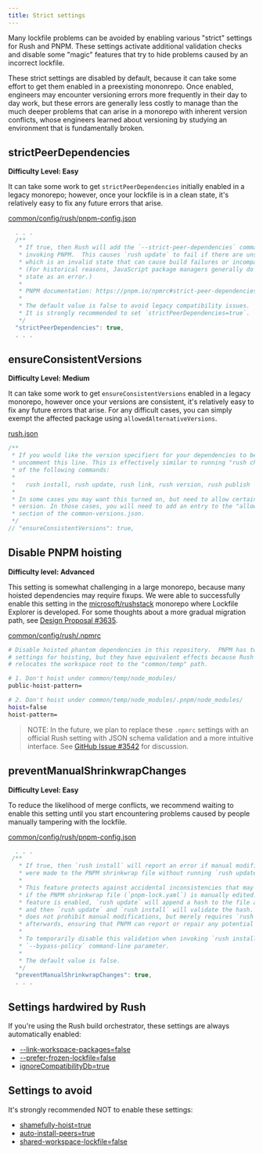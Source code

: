 ```yaml
---
title: Strict settings
---
```


Many lockfile problems can be avoided by enabling various "strict" settings for
Rush and PNPM. These settings activate additional validation checks and disable
some "magic" features that try to hide problems caused by an incorrect lockfile.

These strict settings are disabled by default, because it can take some effort
to get them enabled in a preexisting mononrepo. Once enabled, engineers may encounter
versioning errors more frequently in their day to day work, but these errors are generally
less costly to manage than the much deeper problems that can arise in a monorepo
with inherent version conflicts, whose engineers learned about versioning by studying
an environment that is fundamentally broken.

## strictPeerDependencies

**Difficulty Level: Easy**

It can take some work to get `strictPeerDependencies` initially enabled in a legacy monorepo;
however, once your lockfile is in a clean state, it's relatively easy to fix any future errors
that arise.

[common/config/rush/pnpm-config.json](@rushjs/pages/configs/pnpm-config_json/)

```js
  . . .
  /**
   * If true, then Rush will add the `--strict-peer-dependencies` command-line parameter when
   * invoking PNPM.  This causes `rush update` to fail if there are unsatisfied peer dependencies,
   * which is an invalid state that can cause build failures or incompatible dependency versions.
   * (For historical reasons, JavaScript package managers generally do not treat this invalid
   * state as an error.)
   *
   * PNPM documentation: https://pnpm.io/npmrc#strict-peer-dependencies
   *
   * The default value is false to avoid legacy compatibility issues.
   * It is strongly recommended to set `strictPeerDependencies=true`.
   */
  "strictPeerDependencies": true,
  . . .
```

## ensureConsistentVersions

**Difficulty Level: Medium**

It can take some work to get `ensureConsistentVersions` enabled in a legacy monorepo, however once
your versions are consistent, it's relatively easy to fix any future errors that arise. For any difficult
cases, you can simply exempt the affected package using `allowedAlternativeVersions`.

[rush.json](https://rushjs.io/pages/configs/rush_json/)

```js
/**
 * If you would like the version specifiers for your dependencies to be consistent, then
 * uncomment this line. This is effectively similar to running "rush check" before any
 * of the following commands:
 *
 *   rush install, rush update, rush link, rush version, rush publish
 *
 * In some cases you may want this turned on, but need to allow certain packages to use a different
 * version. In those cases, you will need to add an entry to the "allowedAlternativeVersions"
 * section of the common-versions.json.
 */
// "ensureConsistentVersions": true,
```

## Disable PNPM hoisting

**Difficulty level: Advanced**

This setting is somewhat challenging in a large monorepo, because many hoisted dependencies
may require fixups. We were able to successfully enable this setting in the
[microsoft/rushstack](https://github.com/microsoft/rushstack/)
monorepo where Lockfile Explorer is developed. For some thoughts about a more gradual
migration path, see
[Design Proposal #3635](https://github.com/microsoft/rushstack/issues/3635).

[common/config/rush/.npmrc](@rushjs/pages/configs/npmrc/)

```bash
# Disable hoisted phantom dependencies in this repository.  PNPM has two separate
# settings for hoisting, but they have equivalent effects because Rush monorepo
# relocates the workspace root to the "common/temp" path.

# 1. Don't hoist under common/temp/node_modules/
public-hoist-pattern=

# 2. Don't hoist under common/temp/node_modules/.pnpm/node_modules/
hoist=false
hoist-pattern=
```

> NOTE: In the future, we plan to replace these `.npmrc` settings
> with an official Rush setting with JSON schema validation and
> a more intuitive interface. See
> [GitHub Issue #3542](https://github.com/microsoft/rushstack/issues/3542)
> for discussion.

## preventManualShrinkwrapChanges

**Difficulty Level: Easy**

To reduce the likelihood of merge conflicts, we recommend waiting to enable this setting
until you start encountering problems caused by people manually tampering with the lockfile.

[common/config/rush/pnpm-config.json](@rushjs/pages/configs/pnpm-config_json/)

```js
  . . .
 /**
   * If true, then `rush install` will report an error if manual modifications
   * were made to the PNPM shrinkwrap file without running `rush update` afterwards.
   *
   * This feature protects against accidental inconsistencies that may be introduced
   * if the PNPM shrinkwrap file (`pnpm-lock.yaml`) is manually edited.  When this
   * feature is enabled, `rush update` will append a hash to the file as a YAML comment,
   * and then `rush update` and `rush install` will validate the hash.  Note that this
   * does not prohibit manual modifications, but merely requires `rush update` be run
   * afterwards, ensuring that PNPM can report or repair any potential inconsistencies.
   *
   * To temporarily disable this validation when invoking `rush install`, use the
   * `--bypass-policy` command-line parameter.
   *
   * The default value is false.
   */
  "preventManualShrinkwrapChanges": true,
  . . .
```

## Settings hardwired by Rush

If you're using the Rush build orchestrator, these settings are always automatically enabled:

- [--link-workspace-packages=false](https://pnpm.io/npmrc#link-workspace-packages)
- [--prefer-frozen-lockfile=false](https://pnpm.io/npmrc#prefer-frozen-lockfile)
- [ignoreCompatibilityDb=true](https://pnpm.io/npmrc#ignore-compatibility-db)

## Settings to avoid

It's strongly recommended NOT to enable these settings:

- [shamefully-hoist=true](https://pnpm.io/npmrc#shamefully-hoist)
- [auto-install-peers=true](https://pnpm.io/npmrc#auto-install-peers)
- [shared-workspace-lockfile=false](https://pnpm.io/npmrc#shared-workspace-lockfile)
